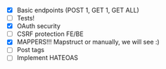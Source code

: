 - [x] Basic endpoints (POST 1, GET 1, GET ALL)
- [ ] Tests!
- [x] OAuth security
- [ ] CSRF protection FE/BE
- [x] MAPPERS!!! Mapstruct or manually, we will see :)
- [ ] Post tags
- [ ] Implement HATEOAS
